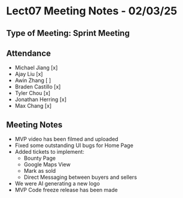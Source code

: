 # Lect07 Meeting Notes - 02/03/25
## Type of Meeting: Sprint Meeting
## Attendance
- Michael Jiang     [x]
- Ajay Liu          [x]
- Awin Zhang        [ ]
- Braden Castillo   [x]
- Tyler Chou        [x]
- Jonathan Herring  [x]
- Max Chang         [x]

## Meeting Notes

- MVP video has been filmed and uploaded
- Fixed some outstanding UI bugs for Home Page
- Added tickets to implement:
  -   Bounty Page
  -   Google Maps View
  -   Mark as sold
  -   Direct Messaging between buyers and sellers
- We were AI generating a new logo
- MVP Code freeze release has been made

